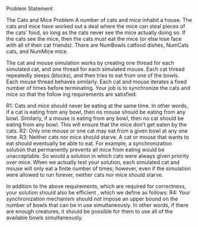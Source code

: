 Problem Statement

The Cats and Mice Problem A number of cats and mice inhabit a house. The cats and mice have worked out a deal where the mice can steal pieces of the cats’ food, so long as the cats never see the mice actually doing so. If the cats see the mice, then the cats must eat the mice (or else lose face with all of their cat friends). There are NumBowls catfood dishes, NumCats cats, and NumMice mice. 

The cat and mouse simulation works by creating one thread for each simulated cat, and one thread for each simulated mouse. Each cat thread repeatedly sleeps (blocks), and then tries to eat from one of the bowls. Each mouse thread behaves similarly. Each cat and mouse iterates a fixed number of times before terminating. Your job is to synchronize the cats and mice so that the follow ing requirements are satisfied: 
 
R1: Cats and mice should never be eating at the same time.  In other words, if a cat is eating from any bowl, then no mouse should be eating from any bowl. Similarly, if a mouse is eating from any bowl, then no cat should be eating from any bowl. This will ensure that the mice don’t get eaten by the cats.  R2: Only one mouse or one cat may eat from a given bowl at any one time. R3: Neither cats nor mice should starve.  A cat or mouse that wants to eat should eventually be able to eat. For example, a synchronization solution that permanently prevents all mice from eating would be unacceptable. So would a solution in which cats were always given priority over mice. When we actually test your solution, each simulated cat and mouse will only eat a finite number of times; however, even if the simulation were allowed to run forever, neither cats nor mice should starve.  
 
In addition to the above requirements, which are required for correctness, your solution should also be efficient , which we define as follows: R4: Your synchronization mechanism should not impose an upper bound on the number of bowls that can be in use simultaneously. In other words, if there are enough creatures, it should be possible for them to use all of the available bowls simultaneously. 
 
